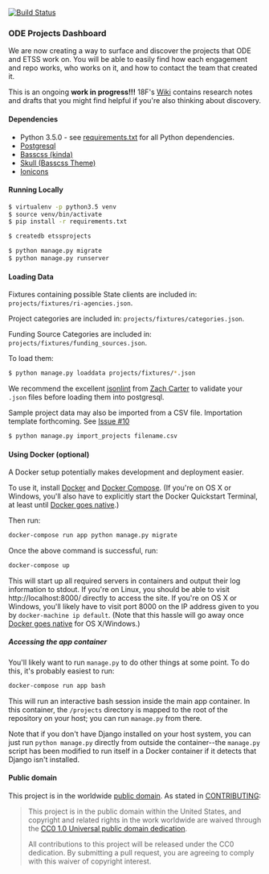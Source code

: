 [![Build Status](https://travis-ci.org/401ode/projects.svg?branch=master)](https://travis-ci.org/401ode/projects)
### ODE Projects Dashboard

We are now creating a way to surface and discover the projects that ODE and ETSS work on. You will be able to easily find how each engagement and repo works, who works on it, and how to contact the team that created it.

This is an ongoing **work in progress!!!** 18F's [Wiki](https://github.com/18F/projects/wiki) contains research notes and drafts that you might find helpful if you're also thinking about discovery.

#### Dependencies

- Python 3.5.0 - see [requirements.txt](/blob/master/requirements.txt) for all Python dependencies.
- [Postgresql](http://www.postgresql.org/download/)
- [Basscss (kinda)](http://www.basscss.com/)
- [Skull (Basscss Theme)](http://www.basscss.com/skull/)
- [Ionicons](http://ionicons.com/)

#### Running Locally

```sh
$ virtualenv -p python3.5 venv
$ source venv/bin/activate
$ pip install -r requirements.txt

$ createdb etssprojects

$ python manage.py migrate
$ python manage.py runserver
```

#### Loading Data

Fixtures containing possible State clients are included in: `projects/fixtures/ri-agencies.json`.

Project categories are included in: `projects/fixtures/categories.json`. 

Funding Source Categories are included in: `projects/fixtures/funding_sources.json`.

To load them: 

```sh
$ python manage.py loaddata projects/fixtures/*.json
```

We recommend the excellent [jsonlint](https://github.com/zaach/jsonlint) from [Zach Carter](https://github.com/zaach) to validate your `.json` files before loading them into postgresql.


Sample project data may also be imported from a CSV file. Importation template forthcoming. See [Issue #10](https://github.com/401ode/projects/issues/10)


```sh
$ python manage.py import_projects filename.csv
```

#### Using Docker (optional)

A Docker setup potentially makes development and deployment easier.

To use it, install [Docker][] and [Docker Compose][]. (If you're on OS X or
Windows, you'll also have to explicitly start the Docker Quickstart Terminal,
at least until [Docker goes native][].)

Then run:

```sh
docker-compose run app python manage.py migrate
```

Once the above command is successful, run:

```sh
docker-compose up
```

This will start up all required servers in containers and output their
log information to stdout. If you're on Linux, you should be able
to visit http://localhost:8000/ directly to access the site. If you're on
OS X or Windows, you'll likely have to visit port 8000 on the IP
address given to you by `docker-machine ip default`. (Note that this
hassle will go away once [Docker goes native][] for OS X/Windows.)

##### Accessing the app container

You'll likely want to run `manage.py` to do other things at some point.
To do this, it's probably easiest to run:

```sh
docker-compose run app bash
```

This will run an interactive bash session inside the main app container.
In this container, the `/projects` directory is mapped to the root of
the repository on your host; you can run `manage.py` from there.

Note that if you don't have Django installed on your host system, you
can just run `python manage.py` directly from outside the container--the
`manage.py` script has been modified to run itself in a Docker container
if it detects that Django isn't installed.

[Docker]: https://www.docker.com/
[Docker Compose]: https://docs.docker.com/compose/
[Docker goes native]: https://blog.docker.com/2016/03/docker-for-mac-windows-beta/

#### Public domain

This project is in the worldwide [public domain](LICENSE.md).   As stated in [CONTRIBUTING](CONTRIBUTING.md):

> This project is in the public domain within   the United States, and copyright and related rights in the work worldwide are waived through   the [CC0 1.0 Universal public domain dedication](https://creativecommons.org/publicdomain/zero/1.0/).  
>
> All contributions to this project will be released under the CC0 dedication. By submitting a   pull request, you are agreeing to comply with this waiver of copyright interest.
